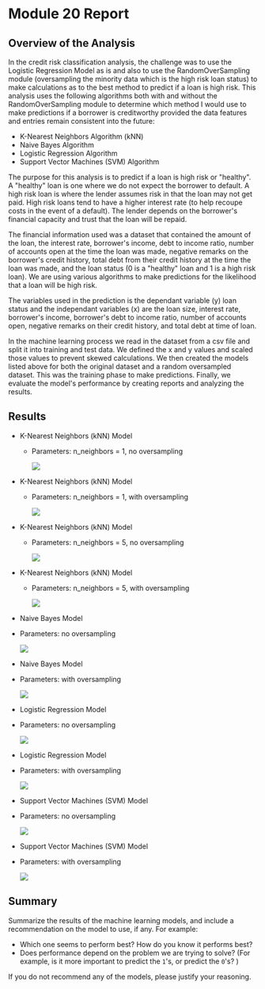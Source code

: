 # Module 20 Report

## Overview of the Analysis

In the credit risk classification analysis, the challenge was to use the Logistic Regression Model as is and also to use the RandomOverSampling module (oversampling the minority data which is the high risk loan status) to make calculations as to the best method to predict if a loan is high risk.  This analysis uses the following algorithms both with and without the RandomOverSampling module to determine which method I would use to make predictions if a borrower is creditworthy provided the data features and entries remain consistent into the future:
- K-Nearest Neighbors Algorithm (kNN)
- Naive Bayes Algorithm
- Logistic Regression Algorithm
- Support Vector Machines (SVM) Algorithm

The purpose for this analysis is to predict if a loan is high risk or "healthy". A "healthy" loan is one where we do not expect the borrower to default. A high risk loan is where the lender assumes risk in that the loan may not get paid. High risk loans tend to have a higher interest rate (to help recoupe costs in the event of a default). The lender depends on the borrower's financial capacity and trust that the loan will be repaid.

The financial information used was a dataset that contained the amount of the loan, the interest rate, borrower's income, debt to income ratio, number of accounts open at the time the loan was made, negative remarks on the borrower's credit history, total debt from their credit history at the time the loan was made, and the loan status (0 is a "healthy" loan and 1 is a high risk loan). We are using various algorithms to make predictions for the likelihood that a loan will be high risk.

The variables used in the prediction is the dependant variable (y) loan status and the independant variables (x) are the loan size, interest rate, borrower's income, borrower's debt to income ratio, number of accounts open, negative remarks on their credit history, and total debt at time of loan.

In the machine learning process we read in the dataset from a csv file and split it into training and test data. We defined the x and y values and scaled those values to prevent skewed calculations. We then created the models listed above for both the original dataset and a random oversampled dataset. This was the training phase to make predictions. Finally, we evaluate the model's performance by creating reports and analyzing the results.


## Results

* K-Nearest Neighbors (kNN) Model 
  - Parameters: n_neighbors = 1, no oversampling

    ![](https://github.com/mugsiemx/credit-risk-classification/blob/main/Credit_Risk/Images/kNN%20nn%201%20ros%20false.png)


* K-Nearest Neighbors (kNN) Model 
  - Parameters: n_neighbors = 1, with oversampling

    ![](https://github.com/mugsiemx/credit-risk-classification/blob/main/Credit_Risk/Images/kNN%20nn%201%20ros%20true.png)


* K-Nearest Neighbors (kNN) Model 
  - Parameters: n_neighbors = 5, no oversampling

    ![](https://github.com/mugsiemx/credit-risk-classification/blob/main/Credit_Risk/Images/kNN%20nn%205%20ros%20false.png)


* K-Nearest Neighbors (kNN) Model 
  - Parameters: n_neighbors = 5, with oversampling

    ![](https://github.com/mugsiemx/credit-risk-classification/blob/main/Credit_Risk/Images/kNN%20nn%205%20ros%20true.png)


*  Naive Bayes Model 
  - Parameters: no oversampling

    ![](https://github.com/mugsiemx/credit-risk-classification/blob/main/Credit_Risk/Images/naive%20bayes%20ros%20false.png)


*  Naive Bayes Model 
  - Parameters: with oversampling

    ![](https://github.com/mugsiemx/credit-risk-classification/blob/main/Credit_Risk/Images/naive%20bayes%20ros%20true.png)


*  Logistic Regression Model 
  - Parameters: no oversampling

    ![](https://github.com/mugsiemx/credit-risk-classification/blob/main/Credit_Risk/Images/lr%20ros%20false.png)


*  Logistic Regression Model 
  - Parameters: with oversampling

    ![](https://github.com/mugsiemx/credit-risk-classification/blob/main/Credit_Risk/Images/lr%20ros%20true.png)


*  Support Vector Machines (SVM) Model 
  - Parameters: no oversampling

    ![](https://github.com/mugsiemx/credit-risk-classification/blob/main/Credit_Risk/Images/svm%20ros%20false.png)


*  Support Vector Machines (SVM) Model 
  - Parameters: with oversampling

    ![](https://github.com/mugsiemx/credit-risk-classification/blob/main/Credit_Risk/Images/svm%20ros%20true.png)



## Summary

Summarize the results of the machine learning models, and include a recommendation on the model to use, if any. For example:
* Which one seems to perform best? How do you know it performs best?
* Does performance depend on the problem we are trying to solve? (For example, is it more important to predict the `1`'s, or predict the `0`'s? )

If you do not recommend any of the models, please justify your reasoning.
